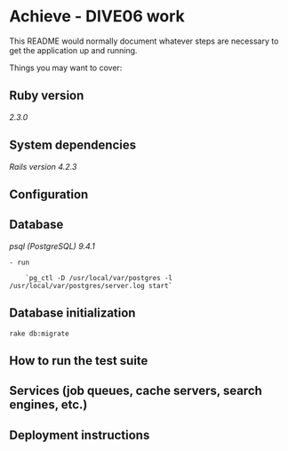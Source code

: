 # Achieve - DIVE06 work

This README would normally document whatever steps are necessary to get the
application up and running.

Things you may want to cover:

## Ruby version

_2.3.0_

## System dependencies

_Rails version 4.2.3_

## Configuration

## Database

_psql (PostgreSQL) 9.4.1_

	- run

		`pg_ctl -D /usr/local/var/postgres -l /usr/local/var/postgres/server.log start`

## Database initialization

`rake db:migrate`

## How to run the test suite

## Services (job queues, cache servers, search engines, etc.)

## Deployment instructions

